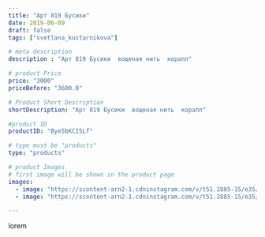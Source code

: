 ```yaml
---
title: "Арт 819 Бусики"
date: 2019-06-09
draft: false
tags: ["svetlana_kustarnikova"]

# meta description
description : "Арт 819 Бусики  вощеная нить  коралл"

# product Price
price: "3000"
priceBefore: "3600.0"

# Product Short Description
shortDescription: "Арт 819 Бусики  вощеная нить  коралл"

#product ID
productID: "Bye5bKCI5Lf"

# type must be "products"
type: "products"

# product Images
# first image will be shown in the product page
images:
  - image: "https://scontent-arn2-1.cdninstagram.com/v/t51.2885-15/e35/62098106_227891328168621_4407918470388390314_n.jpg?se=8&tp=1&_nc_ht=scontent-arn2-1.cdninstagram.com&_nc_cat=109&_nc_ohc=CP7DyGFAztIAX9Fvjck&oh=98a74523b9e3700f55ea02842add7fb1&oe=606BB672&ig_cache_key=MjA2MjMzODIxMDUwMTEyMjE0Ng%3D%3D.2"
  - image: "https://scontent-arn2-1.cdninstagram.com/v/t51.2885-15/e35/61817684_417802789061578_5044900761706106899_n.jpg?se=8&tp=1&_nc_ht=scontent-arn2-1.cdninstagram.com&_nc_cat=110&_nc_ohc=PNfuLXM9TiUAX8yL_Np&oh=5f79dbfc14875a0c06dde604c0c37b0a&oe=606BB3C0&ig_cache_key=MjA2MjMzODIxMDUwOTUxNzc1Ng%3D%3D.2"

---
```

lorem
